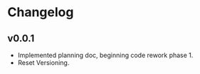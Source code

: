 # Changelog

## v0.0.1

- Implemented planning doc, beginning code rework phase 1.
- Reset Versioning.

